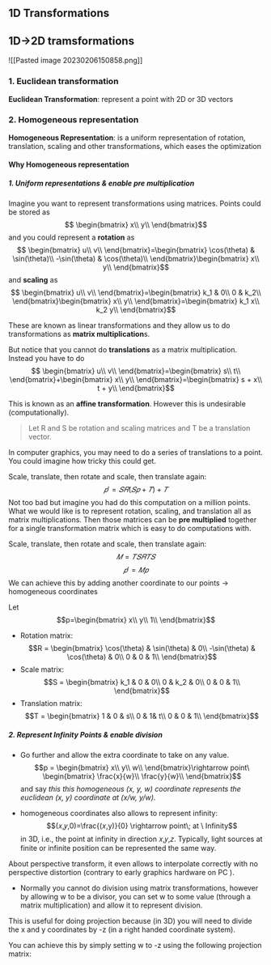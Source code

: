 ## 1D Transformations


## 1D->2D tramsformations
![[Pasted image 20230206150858.png]]
### 1.  Euclidean transformation 
**Euclidean Transformation**: represent a point with 2D or 3D vectors

### 2. Homogeneous representation
**Homogeneous Representation**: is a uniform representation of rotation, translation, scaling and other transformations, which eases the optimization

#### Why Homogeneous representation
##### 1. Uniform representations & enable pre multiplication

Imagine you want to represent transformations using matrices. Points could be stored as
$$
\begin{bmatrix}
x\\
y\\
\end{bmatrix}$$
and you could represent a **rotation** as
$$
\begin{bmatrix}
u\\
v\\
\end{bmatrix}=\begin{bmatrix}
\cos(\theta) & \sin(\theta)\\
-\sin(\theta) & \cos(\theta)\\
\end{bmatrix}\begin{bmatrix}
x\\
y\\
\end{bmatrix}$$
and **scaling** as
$$
\begin{bmatrix}
u\\
v\\
\end{bmatrix}=\begin{bmatrix}
k_1 & 0\\
0 & k_2\\
\end{bmatrix}\begin{bmatrix}
x\\
y\\
\end{bmatrix}=\begin{bmatrix}
k_1 x\\
k_2 y\\
\end{bmatrix}$$

These are known as linear transformations and they allow us to do transformations as **matrix multiplication**s. 

But notice that you cannot do **translations** as a matrix multiplication. Instead you have to do
$$
\begin{bmatrix}
u\\
v\\
\end{bmatrix}=\begin{bmatrix}
s\\
t\\
\end{bmatrix}+\begin{bmatrix}
x\\
y\\
\end{bmatrix}=\begin{bmatrix}
s + x\\
t + y\\
\end{bmatrix}$$

This is known as an **affine transformation**. However this is undesirable (computationally).

> Let R and S be rotation and scaling matrices and T be a translation vector.

In computer graphics, you may need to do a series of translations to a point. You could imagine how tricky this could get.

Scale, translate, then rotate and scale, then translate again:
$$𝑝′=𝑆𝑅(𝑆𝑝+𝑇)+𝑇$$
Not too bad but imagine you had do this computation on a million points. What we would like is to represent rotation, scaling, and translation all as matrix multiplications. Then those matrices can be **pre multiplied** together for a single transformation matrix which is easy to do computations with.

Scale, translate, then rotate and scale, then translate again:
$$𝑀=𝑇𝑆𝑅𝑇𝑆$$
$$𝑝′=𝑀𝑝$$
We can achieve this by adding another coordinate to our points -> homogeneous coordinates

Let
$$p=\begin{bmatrix}
x\\
y\\
1\\
\end{bmatrix}$$

- Rotation matrix:
$$R = \begin{bmatrix}
\cos(\theta) & \sin(\theta) & 0\\
-\sin(\theta) & \cos(\theta) & 0\\
0 & 0 & 1\\
\end{bmatrix}$$
- Scale matrix:
$$S = \begin{bmatrix}
k_1 & 0 & 0\\
0 & k_2 & 0\\
0 & 0 & 1\\
\end{bmatrix}$$
- Translation matrix:
$$T = \begin{bmatrix}
1 & 0 & s\\
0 & 1& t\\
0 & 0 & 1\\
\end{bmatrix}$$

##### 2. Represent Infinity Points & enable division
- Go further and allow the extra coordinate to take on any value.
$$p = \begin{bmatrix}
x\\
y\\
w\\
\end{bmatrix}\rightarrow point\ \begin{bmatrix}
\frac{x}{w}\\
\frac{y}{w}\\
\end{bmatrix}$$
and say *this this homogeneous (x, y, w) coordinate represents the euclidean (x, y) coordinate at (x/w, y/w).* 

- homogeneous coordinates also allows to represent infinity: 
$$(𝑥,𝑦,0)=\frac{(𝑥,y)}{0} \rightarrow point\; at \ Infinity$$
in 3D, i.e., the point at infinity in direction 𝑥,𝑦,𝑧.
Typically, light sources at finite or infinite position can be represented the same way.

About perspective transform, it even allows to interpolate correctly with no perspective distortion (contrary to early graphics hardware on PC ).


- Normally you cannot do division using matrix transformations, however by allowing w to be a divisor, you can set w to some value (through a matrix multiplication) and allow it to represent division. 

This is useful for doing projection because (in 3D) you will need to divide the x and y coordinates by -z (in a right handed coordinate system). 

You can achieve this by simply setting w to -z using the following projection matrix:


